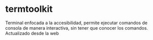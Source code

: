 # termtoolkit
Terminal enfocada a la accesibilidad, permite ejecutar comandos de consola de manera interactiva, sin tener que conocer los comandos.
Actualizado desde la web
